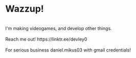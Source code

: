 <h1>Wazzup!</h1>
 <br>
 I'm making videogames, and develop other things.
<br>
<br>
Reach me out! https://linktr.ee/devley0<br>

<br>
For serious business daniel.mikus03 with gmail credentials!
